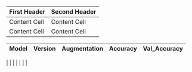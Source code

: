 First Header  | Second Header
------------- | -------------
Content Cell  | Content Cell
Content Cell  | Content Cell


| Model | Version | Augmentation | Accuracy | Val_Accuracy |
| :---: |:-------:|:-----------:|:---------:|:------------:|
|
|
|
|
|
|
|



